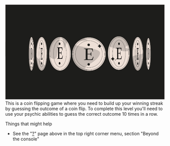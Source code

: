 ![Example Image](./Coinflip.svg)
This is a coin flipping game where you need to build up your winning streak by guessing the outcome of a coin flip. To complete this level you'll need to use your psychic abilities to guess the correct outcome 10 times in a row.

  Things that might help
  

 -    See the "[?](https://ethernaut.openzeppelin.com/help)" page above in the top right corner menu, section "Beyond the console" 
